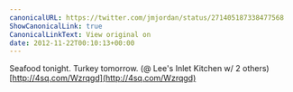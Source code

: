 ```yaml
---
canonicalURL: https://twitter.com/jmjordan/status/271405187338477568
ShowCanonicalLink: true
CanonicalLinkText: View original on
date: 2012-11-22T00:10:13+00:00
---
```

Seafood tonight. Turkey tomorrow. (@ Lee's Inlet Kitchen w/ 2 others) [http://4sq.com/Wzrqgd](http://4sq.com/Wzrqgd)